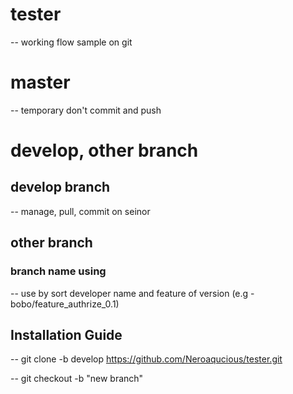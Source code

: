 # tester

-- working flow sample on git 

# master 
-- temporary don't commit and push

# develop, other branch
## develop branch 
-- manage, pull, commit on seinor 

## other branch
### branch name using
-- use by sort developer name and feature of version (e.g - bobo/feature_authrize_0.1)

## Installation Guide

-- git clone -b develop https://github.com/Neroaqucious/tester.git

-- git checkout -b "new branch"

